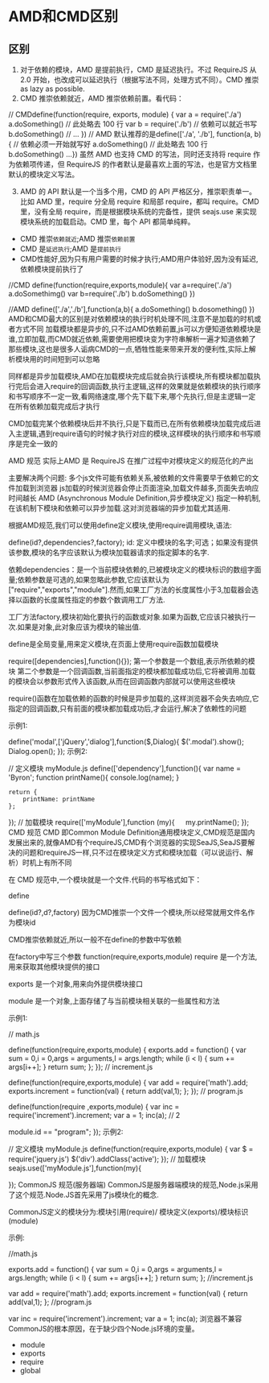 <!--
 * @Author: tangdaoyong
 * @Date: 2021-05-18 16:01:06
 * @LastEditors: tangdaoyong
 * @LastEditTime: 2021-05-18 16:12:09
 * @Description: AMD和CMD区别
-->
# AMD和CMD区别

## 区别
1. 对于依赖的模块，AMD 是提前执行，CMD 是延迟执行。不过 RequireJS 从 2.0 开始，也改成可以延迟执行（根据写法不同，处理方式不同）。CMD 推崇 as lazy as possible.
2. CMD 推崇依赖就近，AMD 推崇依赖前置。看代码：

// CMDdefine(function(require, exports, module) {   var a = require('./a')   a.doSomething()   // 此处略去 100 行   var b = require('./b') // 依赖可以就近书写   b.doSomething()   // ... })
// AMD 默认推荐的是define(['./a', './b'], function(a, b) {  // 依赖必须一开始就写好    a.doSomething()    // 此处略去 100 行    b.doSomething()    ...})
虽然 AMD 也支持 CMD 的写法，同时还支持将 require 作为依赖项传递，但 RequireJS 的作者默认是最喜欢上面的写法，也是官方文档里默认的模块定义写法。

3. AMD 的 API 默认是一个当多个用，CMD 的 API 严格区分，推崇职责单一。比如 AMD 里，require 分全局 require 和局部 require，都叫 require。CMD 里，没有全局 require，而是根据模块系统的完备性，提供 seajs.use 来实现模块系统的加载启动。CMD 里，每个 API 都简单纯粹。

* CMD 推崇`依赖就近`;AMD 推崇`依赖前置`
* CMD 是`延迟执行`;AMD 是`提前执行`
* CMD性能好,因为只有用户需要的时候才执行;AMD用户体验好,因为没有延迟,依赖模块提前执行了

//CMD
define(function(require,exports,module){
  var a=require('./a')
  a.doSomethimg()
  var b=require('./b')
  b.doSomething()
  })

//AMD
define(['./a','./b'],function(a,b){
  a.doSomething()
  b.dosomething()
  })
AMD和CMD最大的区别是对依赖模块的执行时机处理不同,注意不是加载的时机或者方式不同
加载模块都是异步的,只不过AMD依赖前置,js可以方便知道依赖模块是谁,立即加载,而CMD就近依赖,需要使用把模块变为字符串解析一遍才知道依赖了那些模块,这也是很多人诟病CMD的一点,牺牲性能来带来开发的便利性,实际上解析模块用的时间短到可以忽略

同样都是异步加载模块,AMD在加载模块完成后就会执行该模块,所有模块都加载执行完后会进入require的回调函数,执行主逻辑,这样的效果就是依赖模块的执行顺序和书写顺序不一定一致,看网络速度,哪个先下载下来,哪个先执行,但是主逻辑一定在所有依赖加载完成后才执行

CMD加载完某个依赖模块后并不执行,只是下载而已,在所有依赖模块加载完成后进入主逻辑,遇到require语句的时候才执行对应的模块,这样模块的执行顺序和书写顺序是完全一致的

AMD 规范
实际上AMD 是 RequireJS 在推广过程中对模块定义的规范化的产出

主要解决两个问题:
多个js文件可能有依赖关系,被依赖的文件需要早于依赖它的文件加载到浏览器
js加载的时候浏览器会停止页面渲染,加载文件越多,页面失去响应时间越长
AMD (Asynchronous Module Definition,异步模块定义) 指定一种机制,在该机制下模块和依赖可以异步加载.这对浏览器端的异步加载尤其适用.

根据AMD规范,我们可以使用define定义模块,使用require调用模块,语法:

define(id?,dependencies?,factory);
id: 定义中模块的名字;可选；如果没有提供该参数,模块的名字应该默认为模块加载器请求的指定脚本的名字.

依赖dependencies：是一个当前模块依赖的,已被模块定义的模块标识的数组字面量;依赖参数是可选的,如果忽略此参数,它应该默认为["require","exports","module"].然而,如果工厂方法的长度属性小于3,加载器会选择以函数的长度属性指定的参数个数调用工厂方法.

工厂方法factory,模块初始化要执行的函数或对象.如果为函数,它应该只被执行一次.如果是对象,此对象应该为模块的输出值.

define是全局变量,用来定义模块,在页面上使用require函数加载模块

require([dependencies],function(){});
第一个参数是一个数组,表示所依赖的模块
第二个参数是一个回调函数,当前面指定的模块都加载成功后,它将被调用.加载的模块会以参数形式传入该函数,从而在回调函数内部就可以使用这些模块

require()函数在加载依赖的函数的时候是异步加载的,这样浏览器不会失去响应,它指定的回调函数,只有前面的模块都加载成功后,才会运行,解决了依赖性的问题

示例1:

define('modal',['jQuery','dialog'],function($,Dialog){
    $('.modal').show();
    Dialog.open();
});
示例2:

// 定义模块 myModule.js
define(['dependency'],function(){
    var name = 'Byron';
    function printName(){
        console.log(name);
    }

    return {
        printName: printName
    };
});
// 加载模块
require(['myModule'],function (my){
　 my.printName(); });
CMD 规范
CMD 即Common Module Definition通用模块定义,CMD规范是国内发展出来的,就像AMD有个requireJS,CMD有个浏览器的实现SeaJS,SeaJS要解决的问题和requireJS一样,只不过在模块定义方式和模块加载（可以说运行、解析）时机上有所不同

在 CMD 规范中,一个模块就是一个文件.代码的书写格式如下：

define

define(id?,d?,factory)
因为CMD推崇一个文件一个模块,所以经常就用文件名作为模块id

CMD推崇依赖就近,所以一般不在define的参数中写依赖

在factory中写三个参数
function(require,exports,module)
require 是一个方法,用来获取其他模块提供的接口

exports 是一个对象,用来向外提供模块接口

module 是一个对象,上面存储了与当前模块相关联的一些属性和方法

示例1:

// math.js

define(function(require,exports,module) {
  exports.add = function() {
    var sum = 0,i = 0,args = arguments,l = args.length;
    while (i < l) {
      sum += args[i++];
    }
    return sum;
  };
});
// increment.js

define(function(require,exports,module) {
  var add = require('math').add;
  exports.increment = function(val) {
    return add(val,1);
  };
});
// program.js

define(function(require ,exports,module) {
  var inc = require('increment').increment;
  var a = 1;
  inc(a); // 2

  module.id == "program";
});
示例2:

// 定义模块  myModule.js
define(function(require,exports,module) {
  var $ = require('jquery.js')
  $('div').addClass('active');
});
// 加载模块
seajs.use(['myModule.js'],function(my){

});
CommonJS 规范(服务器端)
CommonJS是服务器端模块的规范,Node.js采用了这个规范.Node.JS首先采用了js模块化的概念.

CommonJS定义的模块分为:模块引用(require)/ 模块定义(exports)/模块标识(module)

示例:

//math.js

exports.add = function() {
    var sum = 0,i = 0,args = arguments,l = args.length;
    while (i < l) {
        sum += args[i++];
    }
    return sum;
};
//increment.js

var add = require('math').add;
exports.increment = function(val) {
    return add(val,1);
};
//program.js

var inc = require('increment').increment;
var a = 1;
inc(a); 
浏览器不兼容CommonJS的根本原因，在于缺少四个Node.js环境的变量。
* module
* exports
* require
* global